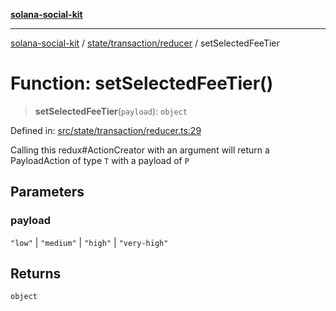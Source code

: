 [**solana-social-kit**](../../../../README.md)

***

[solana-social-kit](../../../../README.md) / [state/transaction/reducer](../README.md) / setSelectedFeeTier

# Function: setSelectedFeeTier()

> **setSelectedFeeTier**(`payload`): `object`

Defined in: [src/state/transaction/reducer.ts:29](https://github.com/SendArcade/solana-social-starter/blob/03568260ca96ed63f77049843c721de1cb011893/src/state/transaction/reducer.ts#L29)

Calling this redux#ActionCreator with an argument will
return a PayloadAction of type `T` with a payload of `P`

## Parameters

### payload

`"low"` | `"medium"` | `"high"` | `"very-high"`

## Returns

`object`
